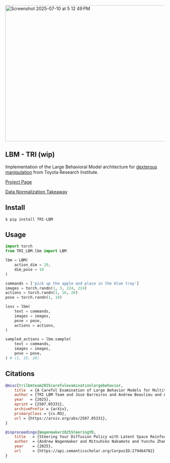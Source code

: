 <img width="936" height="431" alt="Screenshot 2025-07-10 at 5 12 49 PM" src="https://github.com/user-attachments/assets/8bcd69d5-c02c-4f17-bb33-25c6363f1935" />

## LBM - TRI (wip)

Implementation of the Large Behavioral Model architecture for [dexterous manipulation](https://arxiv.org/abs/2507.05331) from Toyota Research Institute. 

[Project Page](https://toyotaresearchinstitute.github.io/lbm1/)

[Data Normalization Takeaway](https://github.com/tuul-ai/robotbuilder/blob/main/timestep_norm.md)


## Install

```shell
$ pip install TRI-LBM
```

## Usage

```python
import torch
from TRI_LBM.lbm import LBM

lbm = LBM(
    action_dim = 20,
    dim_pose = 10
)

commands = ['pick up the apple and place in the blue tray']
images = torch.randn(1, 3, 224, 224)
actions = torch.randn(1, 16, 20)
pose = torch.randn(1, 10)

loss = lbm(
    text = commands,
    images = images,
    pose = pose,
    actions = actions,
)

sampled_actions = lbm.sample(
    text = commands,
    images = images,
    pose = pose,
) # (1, 16, 20)
```

## Citations

```bibtex
@misc{trilbmteam2025carefulexaminationlargebehavior,
    title  = {A Careful Examination of Large Behavior Models for Multitask Dexterous Manipulation}, 
    author = {TRI LBM Team and Jose Barreiros and Andrew Beaulieu and Aditya Bhat and Rick Cory and Eric Cousineau and Hongkai Dai and Ching-Hsin Fang and Kunimatsu Hashimoto and Muhammad Zubair Irshad and Masha Itkina and Naveen Kuppuswamy and Kuan-Hui Lee and Katherine Liu and Dale McConachie and Ian McMahon and Haruki Nishimura and Calder Phillips-Grafflin and Charles Richter and Paarth Shah and Krishnan Srinivasan and Blake Wulfe and Chen Xu and Mengchao Zhang and Alex Alspach and Maya Angeles and Kushal Arora and Vitor Campagnolo Guizilini and Alejandro Castro and Dian Chen and Ting-Sheng Chu and Sam Creasey and Sean Curtis and Richard Denitto and Emma Dixon and Eric Dusel and Matthew Ferreira and Aimee Goncalves and Grant Gould and Damrong Guoy and Swati Gupta and Xuchen Han and Kyle Hatch and Brendan Hathaway and Allison Henry and Hillel Hochsztein and Phoebe Horgan and Shun Iwase and Donovon Jackson and Siddharth Karamcheti and Sedrick Keh and Joseph Masterjohn and Jean Mercat and Patrick Miller and Paul Mitiguy and Tony Nguyen and Jeremy Nimmer and Yuki Noguchi and Reko Ong and Aykut Onol and Owen Pfannenstiehl and Richard Poyner and Leticia Priebe Mendes Rocha and Gordon Richardson and Christopher Rodriguez and Derick Seale and Michael Sherman and Mariah Smith-Jones and David Tago and Pavel Tokmakov and Matthew Tran and Basile Van Hoorick and Igor Vasiljevic and Sergey Zakharov and Mark Zolotas and Rares Ambrus and Kerri Fetzer-Borelli and Benjamin Burchfiel and Hadas Kress-Gazit and Siyuan Feng and Stacie Ford and Russ Tedrake},
    year   = {2025},
    eprint = {2507.05331},
    archivePrefix = {arXiv},
    primaryClass = {cs.RO},
    url = {https://arxiv.org/abs/2507.05331}, 
}
```

```bibtex
@inproceedings{Wagenmaker2025SteeringYD,
    title   = {Steering Your Diffusion Policy with Latent Space Reinforcement Learning},
    author  = {Andrew Wagenmaker and Mitsuhiko Nakamoto and Yunchu Zhang and Seohong Park and Waleed Yagoub and Anusha Nagabandi and Abhishek Gupta and Sergey Levine},
    year    = {2025},
    url     = {https://api.semanticscholar.org/CorpusID:279464702}
}
```
